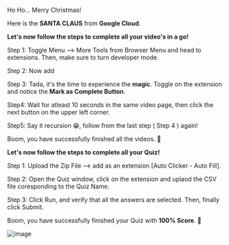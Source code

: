 Ho Ho... Merry Christmas!

Here is the **SANTA CLAUS** from **Google Cloud**.

**Let's now follow the steps to complete all your video's in a go!**


Step 1: Toggle Menu --> More Tools from Browser Menu and head to extensions. Then, make sure to turn developer mode.

Step 2: Now add

Step 3: Tada, it's the time to experience the **magic**. Toggle on the extension and notice the **Mark as Complete Button**.

Step4: Wait for atleast 10 seconds in the same video page, then click the next button on the upper left corner.

Step5: Say it recursion 😁, follow from the last step ( Step 4 ) again!

Boom, you have successfully finished all the videos. 🎉


**Let's now follow the steps to complete all your Quiz!**


Step 1: Upload the Zip File --> add as an extension [Auto Clicker - Auto Fill].

Step 2: Open the Quiz window, click on the extension and uplaod the CSV file coresponding to the Quiz Name.

Step 3: Click Run, and verify that all the answers are selected. Then, finally click Submit.

Boom, you have successfully finished your Quiz with **100% Score**. 🎉

![image](https://user-images.githubusercontent.com/85444889/208312138-4c355b84-4511-4973-9ac1-4d0a6a3a29ff.png)


